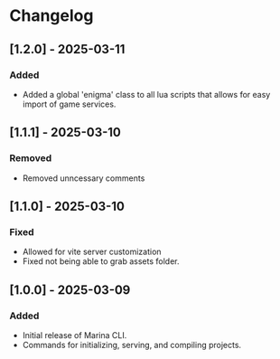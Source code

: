 # Changelog

## [1.2.0] - 2025-03-11
### Added
- Added a global 'enigma' class to all lua scripts that allows for easy import of game services.


## [1.1.1] - 2025-03-10
### Removed
- Removed unncessary comments

## [1.1.0] - 2025-03-10
### Fixed
- Allowed for vite server customization
- Fixed not being able to grab assets folder.

## [1.0.0] - 2025-03-09
### Added
- Initial release of Marina CLI.
- Commands for initializing, serving, and compiling projects.
